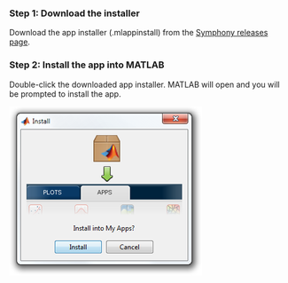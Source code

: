 ### Step 1: Download the installer
Download the app installer (.mlappinstall) from the [Symphony releases page](https://github.com/Symphony-DAS/symphony-matlab2/releases).

### Step 2: Install the app into MATLAB
Double-click the downloaded app installer. MATLAB will open and you will be prompted to install the app.

![installation](images/installation/installation.png)
